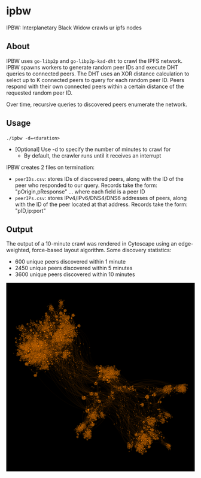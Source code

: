 # ipbw
IPBW: Interplanetary Black Widow crawls ur ipfs nodes

## About

IPBW uses `go-libp2p` and `go-libp2p-kad-dht` to crawl the IPFS network. IPBW spawns workers to generate random peer IDs and execute DHT queries to connected peers. The DHT uses an XOR distance calculation to select up to K connected peers to query for each random peer ID. Peers respond with their own connected peers within a certain distance of the requested random peer ID.

Over time, recursive queries to discovered peers enumerate the network.

## Usage

`./ipbw -d=<duration>`

* [Optional] Use -d to specify the number of minutes to crawl for
    * By default, the crawler runs until it receives an interrupt

IPBW creates 2 files on termination:
* `peerIDs.csv`: stores IDs of discovered peers, along with the ID of the peer who responded to our query. Records take the form: "pOrigin,pResponse" ... where each field is a peer ID
* `peerIPs.csv`: stores IPv4/IPv6/DNS4/DNS6 addresses of peers, along with the ID of the peer located at that address. Records take the form: "pID,ip:port"

## Output

The output of a 10-minute crawl was rendered in Cytoscape using an edge-weighted, force-based layout algorithm. Some discovery statistics:
* 600 unique peers discovered within 1 minute
* 2450 unique peers discovered within 5 minutes
* 3600 unique peers discovered within 10 minutes

![Image](graph.png)
